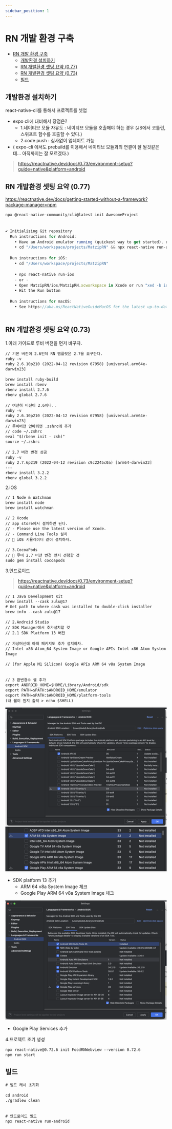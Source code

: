 ```yaml
---
sidebar_position: 1
---
```


# RN 개발 환경 구축  

- [RN 개발 환경 구축](#rn-개발-환경-구축)
  - [개발환경 설치하기](#개발환경-설치하기)
  - [RN 개발환경 셋팅 요약 (0.77)](#rn-개발환경-셋팅-요약-077)
  - [RN 개발환경 셋팅 요약 (0.73)](#rn-개발환경-셋팅-요약-073)
  - [빌드](#빌드)



## 개발환경 설치하기  

react-native-cli를 통해서 프로젝트를 셋업  
- expo cli에 대비해서 장점은?  
  - 1.네이티브 모듈 자유도 : 네이티브 모듈을 호출해야 하는 경우 (JS에서 코틀린, 스위프트 함수를 호출할 수 있다.)     
  - 2.code push : 심사없이 업데이트 가능  
- ( expo-cli 에서도 prebuild를 이용해서 네이티브 모듈과의 연결이 잘 될것같은데... 아직까지는 잘 모르겠다.)  

>https://reactnative.dev/docs/0.73/environment-setup?guide=native&platform=android

## RN 개발환경 셋팅 요약 (0.77)
https://reactnative.dev/docs/getting-started-without-a-framework?package-manager=npm


```js
npx @react-native-community/cli@latest init AwesomeProject  


✔ Initializing Git repository
  Run instructions for Android:
    • Have an Android emulator running (quickest way to get started), or a device connected.
    • cd "/Users/workspace/projects/MatzipRN" && npx react-native run-android
  
  Run instructions for iOS:
    • cd "/Users/workspace/projects/MatzipRN"
    
    • npx react-native run-ios
    - or -
    • Open MatzipRN/ios/MatzipRN.xcworkspace in Xcode or run "xed -b ios"
    • Hit the Run button
    
  Run instructions for macOS:
    • See https://aka.ms/ReactNativeGuideMacOS for the latest up-to-date instructions.
    
```

## RN 개발환경 셋팅 요약 (0.73)  

1.아래 가이드로 루비 버전을 먼저 바꾸자.  

```
// 기본 버전이 2.6인데 RN 템플릿은 2.7을 요구한다. 
ruby -v
ruby 2.6.10p210 (2022-04-12 revision 67958) [universal.arm64e-darwin23]

brew install ruby-build
brew install rbenv
rbenv install 2.7.6
rbenv global 2.7.6

// 여전히 버전이 2.6이다.. 
ruby -v
ruby 2.6.10p210 (2022-04-12 revision 67958) [universal.arm64e-darwin23]
// 루비버전 안바뀌면 .zshrc에 추가  
// code ~/.zshrc
eval "$(rbenv init - zsh)"
source ~/.zshrc  

// 2.7 버전 변경 성공  
ruby -v
ruby 2.7.6p219 (2022-04-12 revision c9c2245c0a) [arm64-darwin23]
---
rbenv install 3.2.2
rbenv global 3.2.2
```

2.iOS

```
// 1 Node & Watchman
brew install node
brew install watchman

// 2 Xcode
// app store에서 설치하면 된다.
// - Please use the latest version of Xcode.
// - Command Line Tools 설치
// 📌 iOS 시뮬레이터 같이 설치하자.  

// 3.CocoaPods
// 📌 루비 2.7 버전 변경 먼저 선행할 것
sudo gem install cocoapods

```

3.안드로이드  
>https://reactnative.dev/docs/0.73/environment-setup?guide=native&platform=android
```
// 1 Java Development Kit
brew install --cask zulu@17
# Get path to where cask was installed to double-click installer
brew info --cask zulu@17

// 2.Android Studio
// SDK Manager에서 추가설치할 것
// 2.1 SDK Platform 13 버전

// 가상머신에 아래 패키지도 추가 설치하자.
// Intel x86 Atom_64 System Image or Google APIs Intel x86 Atom System Image 

// (for Apple M1 Silicon) Google APIs ARM 64 v8a System Image


// 3 환변경수 쉘 추가
export ANDROID_HOME=$HOME/Library/Android/sdk
export PATH=$PATH:$ANDROID_HOME/emulator
export PATH=$PATH:$ANDROID_HOME/platform-tools 
(내 쉘이 뭔지 출력 > echo $SHELL)

```
![Alt text](image-2.png)   
![Alt text](image.png)
- SDK platform 13 추가    
  - ARM 64 v8a System Image 체크
  - Google Play ARM 64 v8a System Image 체크  

![Alt text](image-3.png)    
- Google Play Services 추가  

4.프로젝트 초기 생성  

```
npx react-native@0.72.6 init FoodRNWebview --version 0.72.6
npm run start  
```




## 빌드

```
# 빌드 캐시 초기화  

cd android
./gradlew clean


# 안드로이드 빌드
npx react-native run-android
```
